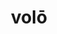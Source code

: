---
title: volō
meaning: to want
ch: seventeen
pos: verb
inf: velle
conjugation: irregular
f2: yes
f: yes
---